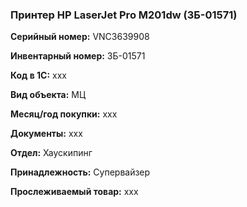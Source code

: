 ### Принтер HP LaserJet Pro M201dw (ЗБ-01571) </br>

**Серийный номер:**  VNC3639908 </br>

**Инвентарный номер:** ЗБ-01571 </br>

**Код в 1С:** xxx </br> 

**Вид объекта:** МЦ

**Месяц/год покупки:** xxx </br>

**Документы:** xxx  </br>

**Отдел:** Хаускипинг </br>

**Принадлежность:** Супервайзер </br>

**Прослеживаемый товар:** xxx
